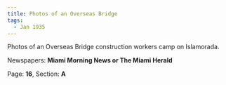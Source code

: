 ```yaml
---  
title: Photos of an Overseas Bridge  
tags:  
  - Jan 1935  
---  
```

  
Photos of an Overseas Bridge construction workers camp on Islamorada.  
  
Newspapers: **Miami Morning News or The Miami Herald**  
  
Page: **16**, Section: **A** 
